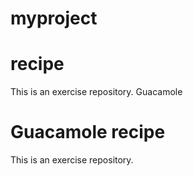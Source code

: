 # myproject
# recipe

This is an exercise repository.
Guacamole

# Guacamole recipe

This is an exercise repository.